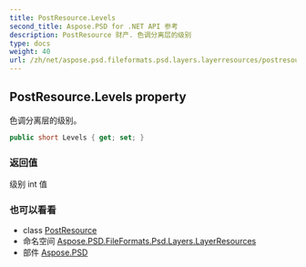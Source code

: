 ```yaml
---
title: PostResource.Levels
second_title: Aspose.PSD for .NET API 参考
description: PostResource 财产. 色调分离层的级别
type: docs
weight: 40
url: /zh/net/aspose.psd.fileformats.psd.layers.layerresources/postresource/levels/
---
```

## PostResource.Levels property

色调分离层的级别。

```csharp
public short Levels { get; set; }
```

### 返回值

级别 int 值

### 也可以看看

* class [PostResource](../)
* 命名空间 [Aspose.PSD.FileFormats.Psd.Layers.LayerResources](../../postresource/)
* 部件 [Aspose.PSD](../../../)


